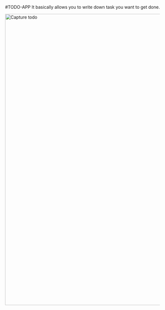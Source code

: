 #TODO-APP
It basically allows you to write down task you want to get done.

<img width="950" alt="Capture todo" src="https://github.com/Adrianjnrr/ToDo-App/assets/118554529/798fea41-3460-4597-acd2-ef76a3e97588">
